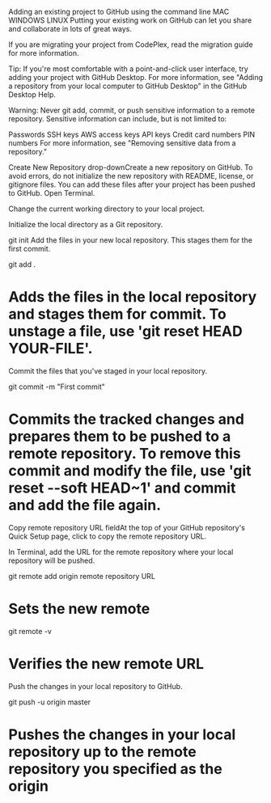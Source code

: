 Adding an existing project to GitHub using the command line
MAC WINDOWS LINUX
Putting your existing work on GitHub can let you share and collaborate in lots of great ways.

If you are migrating your project from CodePlex, read the migration guide for more information.

Tip: If you're most comfortable with a point-and-click user interface, try adding your project with GitHub Desktop. For more information, see "Adding a repository from your local computer to GitHub Desktop" in the GitHub Desktop Help.

Warning: Never git add, commit, or push sensitive information to a remote repository. Sensitive information can include, but is not limited to:

Passwords
SSH keys
AWS access keys
API keys
Credit card numbers
PIN numbers
For more information, see "Removing sensitive data from a repository."

 Create New Repository drop-downCreate a new repository on GitHub. To avoid errors, do not initialize the new repository with README, license, or gitignore files. You can add these files after your project has been pushed to GitHub.
Open Terminal.

Change the current working directory to your local project.

Initialize the local directory as a Git repository.

git init
Add the files in your new local repository. This stages them for the first commit.

git add .
# Adds the files in the local repository and stages them for commit. To unstage a file, use 'git reset HEAD YOUR-FILE'.
Commit the files that you've staged in your local repository.

git commit -m "First commit"
# Commits the tracked changes and prepares them to be pushed to a remote repository. To remove this commit and modify the file, use 'git reset --soft HEAD~1' and commit and add the file again.
Copy remote repository URL fieldAt the top of your GitHub repository's Quick Setup page, click  to copy the remote repository URL.

In Terminal, add the URL for the remote repository where your local repository will be pushed.

git remote add origin remote repository URL
# Sets the new remote
git remote -v
# Verifies the new remote URL
Push the changes in your local repository to GitHub.

git push -u origin master
# Pushes the changes in your local repository up to the remote repository you specified as the origin

